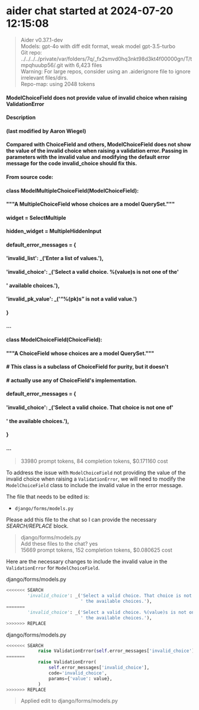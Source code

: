 
# aider chat started at 2024-07-20 12:15:08

> Aider v0.37.1-dev  
> Models: gpt-4o with diff edit format, weak model gpt-3.5-turbo  
> Git repo: ../../../../private/var/folders/7q/_fx2smvd0hq3nkt98d3kt4f00000gn/T/tmpqhuubp56/.git with 6,423 files  
> Warning: For large repos, consider using an .aiderignore file to ignore irrelevant files/dirs.  
> Repo-map: using 2048 tokens  

#### ModelChoiceField does not provide value of invalid choice when raising ValidationError  
#### Description  
#### 	   
#### 		(last modified by Aaron Wiegel)  
#### 	   
#### Compared with ChoiceField and others, ModelChoiceField does not show the value of the invalid choice when raising a validation error. Passing in parameters with the invalid value and modifying the default error message for the code invalid_choice should fix this.  
#### From source code:  
#### class ModelMultipleChoiceField(ModelChoiceField):  
#### 	"""A MultipleChoiceField whose choices are a model QuerySet."""  
#### 	widget = SelectMultiple  
#### 	hidden_widget = MultipleHiddenInput  
#### 	default_error_messages = {  
#### 		'invalid_list': _('Enter a list of values.'),  
#### 		'invalid_choice': _('Select a valid choice. %(value)s is not one of the'  
#### 							' available choices.'),  
#### 		'invalid_pk_value': _('“%(pk)s” is not a valid value.')  
#### 	}  
#### 	...  
#### class ModelChoiceField(ChoiceField):  
#### 	"""A ChoiceField whose choices are a model QuerySet."""  
#### 	# This class is a subclass of ChoiceField for purity, but it doesn't  
#### 	# actually use any of ChoiceField's implementation.  
#### 	default_error_messages = {  
#### 		'invalid_choice': _('Select a valid choice. That choice is not one of'  
#### 							' the available choices.'),  
#### 	}  
#### 	...  
> 33980 prompt tokens, 84 completion tokens, $0.171160 cost  

To address the issue with `ModelChoiceField` not providing the value of the invalid choice when raising a `ValidationError`, we will need to modify the `ModelChoiceField` class to include the invalid value in the error message.

The file that needs to be edited is:
- `django/forms/models.py`

Please add this file to the chat so I can provide the necessary *SEARCH/REPLACE* block.

> django/forms/models.py  
> Add these files to the chat? yes  
> 15669 prompt tokens, 152 completion tokens, $0.080625 cost  

Here are the necessary changes to include the invalid value in the `ValidationError` for `ModelChoiceField`.

django/forms/models.py
```python
<<<<<<< SEARCH
        'invalid_choice': _('Select a valid choice. That choice is not one of'
                            ' the available choices.'),
=======
        'invalid_choice': _('Select a valid choice. %(value)s is not one of'
                            ' the available choices.'),
>>>>>>> REPLACE
```

django/forms/models.py
```python
<<<<<<< SEARCH
            raise ValidationError(self.error_messages['invalid_choice'], code='invalid_choice')
=======
            raise ValidationError(
                self.error_messages['invalid_choice'],
                code='invalid_choice',
                params={'value': value},
            )
>>>>>>> REPLACE
```

> Applied edit to django/forms/models.py  
